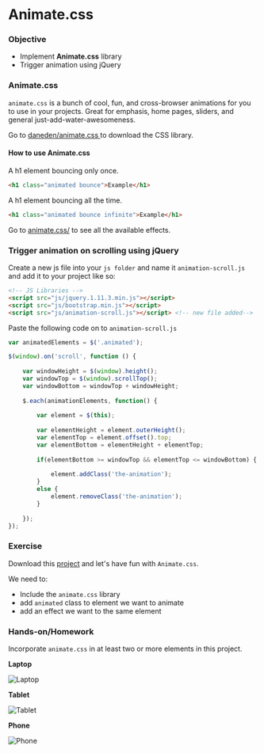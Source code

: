 # Animate.css

### Objective

* Implement **Animate.css** library
* Trigger animation using jQuery

### Animate.css

`animate.css`  is a bunch of cool, fun, and cross-browser animations for you to use in your projects. Great for emphasis, home pages, sliders, and general just-add-water-awesomeness.

Go to [daneden/animate.css ](https://github.com/daneden/animate.css) to download the CSS library.

#### How to use Animate.css

A h1 element bouncing only once.
```html
<h1 class="animated bounce">Example</h1>
```

A h1 element bouncing all the time.
```html
<h1 class="animated bounce infinite">Example</h1>
```

Go to [animate.css/](http://daneden.github.io/animate.css/) to see all the available effects.

### Trigger animation on scrolling using jQuery

Create a new js file into your `js folder` and name it `animation-scroll.js` and add it to your project like so:

```html
<!-- JS Libraries -->
<script src="js/jquery.1.11.3.min.js"></script>
<script src="js/bootstrap.min.js"></script>
<script src="js/animation-scroll.js"></script> <!-- new file added-->
```


Paste the following code on to `animation-scroll.js`

```js
var animatedElements = $('.animated');

$(window).on('scroll', function () {
    
    var windowHeight = $(window).height();
    var windowTop = $(window).scrollTop();
    var windowBottom = windowTop + windowHeight;
    
    $.each(animationElements, function() {
        
        var element = $(this);
        
        var elementHeight = element.outerHeight();
        var elementTop = element.offset().top;
        var elementBottom = elementHeight + elementTop;
        
        if(elementBottom >= windowTop && elementTop <= windowBottom) {
            
            element.addClass('the-animation');
        }
        else {
            element.removeClass('the-animation');
        }
        
    });
});

```

### Exercise

Download this [project](../exercises/16/animate.zip) and let's have fun with `Animate.css`. 

We need to:
* Include the `animate.css` library
* add `animated` class to element we want to animate
* add an effect we want to the same element

### Hands-on/Homework

Incorporate `animate.css` in at least two or more elements in this project.

**Laptop**

![Laptop](../images/16/laptop.jpg)

**Tablet**

![Tablet](../images/16/tablet.jpg)

**Phone**

![Phone](../images/16/phone.jpg)
